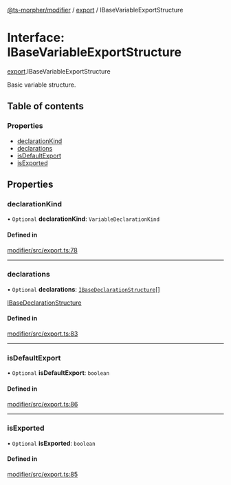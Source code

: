 [@ts-morpher/modifier](../README.md) / [export](../modules/export.md) / IBaseVariableExportStructure

# Interface: IBaseVariableExportStructure

[export](../modules/export.md).IBaseVariableExportStructure

Basic variable structure.

## Table of contents

### Properties

- [declarationKind](export.IBaseVariableExportStructure.md#declarationkind)
- [declarations](export.IBaseVariableExportStructure.md#declarations)
- [isDefaultExport](export.IBaseVariableExportStructure.md#isdefaultexport)
- [isExported](export.IBaseVariableExportStructure.md#isexported)

## Properties

### declarationKind

• `Optional` **declarationKind**: `VariableDeclarationKind`

#### Defined in

[modifier/src/export.ts:78](https://github.com/linbudu599/morpher/blob/25ef250/packages/modifier/src/export.ts#L78)

___

### declarations

• `Optional` **declarations**: [`IBaseDeclarationStructure`](export.IBaseDeclarationStructure.md)[]

[IBaseDeclarationStructure](export.IBaseDeclarationStructure.md)

#### Defined in

[modifier/src/export.ts:83](https://github.com/linbudu599/morpher/blob/25ef250/packages/modifier/src/export.ts#L83)

___

### isDefaultExport

• `Optional` **isDefaultExport**: `boolean`

#### Defined in

[modifier/src/export.ts:86](https://github.com/linbudu599/morpher/blob/25ef250/packages/modifier/src/export.ts#L86)

___

### isExported

• `Optional` **isExported**: `boolean`

#### Defined in

[modifier/src/export.ts:85](https://github.com/linbudu599/morpher/blob/25ef250/packages/modifier/src/export.ts#L85)
